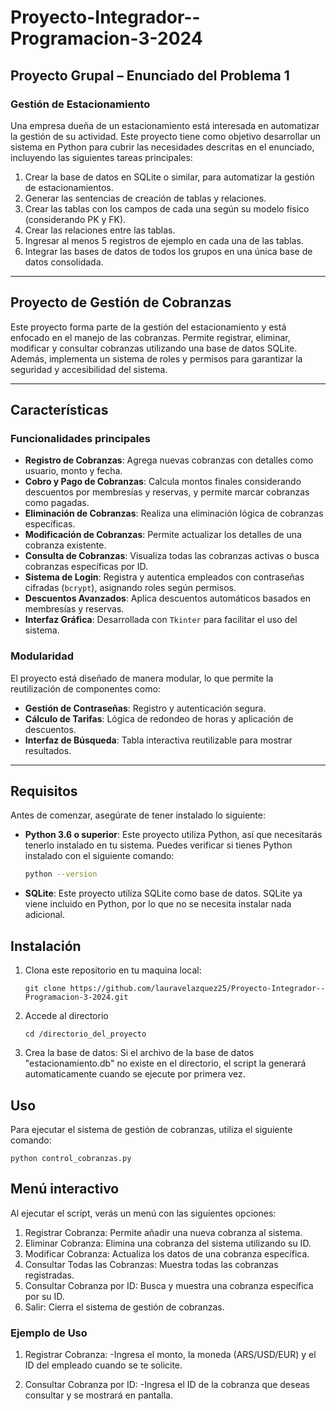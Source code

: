 # Proyecto-Integrador--Programacion-3-2024

## Proyecto Grupal – Enunciado del Problema 1

### Gestión de Estacionamiento

Una empresa dueña de un estacionamiento está interesada en automatizar la gestión de su actividad. Este proyecto tiene como objetivo desarrollar un sistema en Python para cubrir las necesidades descritas en el enunciado, incluyendo las siguientes tareas principales:

1. Crear la base de datos en SQLite o similar, para automatizar la gestión de estacionamientos.
2. Generar las sentencias de creación de tablas y relaciones.
3. Crear las tablas con los campos de cada una según su modelo físico (considerando PK y FK).
4. Crear las relaciones entre las tablas.
5. Ingresar al menos 5 registros de ejemplo en cada una de las tablas.
6. Integrar las bases de datos de todos los grupos en una única base de datos consolidada.

---

## Proyecto de Gestión de Cobranzas

Este proyecto forma parte de la gestión del estacionamiento y está enfocado en el manejo de las cobranzas. Permite registrar, eliminar, modificar y consultar cobranzas utilizando una base de datos SQLite. Además, implementa un sistema de roles y permisos para garantizar la seguridad y accesibilidad del sistema.

---

## Características

### Funcionalidades principales
- **Registro de Cobranzas**: Agrega nuevas cobranzas con detalles como usuario, monto y fecha.
- **Cobro y Pago de Cobranzas**: Calcula montos finales considerando descuentos por membresías y reservas, y permite marcar cobranzas como pagadas.
- **Eliminación de Cobranzas**: Realiza una eliminación lógica de cobranzas específicas.
- **Modificación de Cobranzas**: Permite actualizar los detalles de una cobranza existente.
- **Consulta de Cobranzas**: Visualiza todas las cobranzas activas o busca cobranzas específicas por ID.
- **Sistema de Login**: Registra y autentica empleados con contraseñas cifradas (`bcrypt`), asignando roles según permisos.
- **Descuentos Avanzados**: Aplica descuentos automáticos basados en membresías y reservas.
- **Interfaz Gráfica**: Desarrollada con `Tkinter` para facilitar el uso del sistema.

### Modularidad
El proyecto está diseñado de manera modular, lo que permite la reutilización de componentes como:
- **Gestión de Contraseñas**: Registro y autenticación segura.
- **Cálculo de Tarifas**: Lógica de redondeo de horas y aplicación de descuentos.
- **Interfaz de Búsqueda**: Tabla interactiva reutilizable para mostrar resultados.

---

## Requisitos

Antes de comenzar, asegúrate de tener instalado lo siguiente:

- **Python 3.6 o superior**: Este proyecto utiliza Python, así que necesitarás tenerlo instalado en tu sistema. Puedes verificar si tienes Python instalado con el siguiente comando:

  ```bash
  python --version
  ```
- **SQLite**: Este proyecto utiliza SQLite como base de datos. SQLite ya viene incluido en Python, por lo que no se necesita instalar nada adicional.

## Instalación

1. Clona este repositorio en tu maquina local: 

   ```
   git clone https://github.com/lauravelazquez25/Proyecto-Integrador--Programacion-3-2024.git
   ```
2. Accede al directorio

   ```
   cd /directorio_del_proyecto
   ```
3. Crea la base de datos: 
    Si el archivo de la base de datos "estacionamiento.db" no existe en el directorio, el script la generará automaticamente cuando se ejecute por primera vez.
    

## Uso


Para ejecutar el sistema de gestión de cobranzas, utiliza el siguiente comando:

  ```
  python control_cobranzas.py
  ```
   
## Menú interactivo 
   
Al ejecutar el script, verás un menú con las siguientes opciones:

1. Registrar Cobranza: Permite añadir una nueva cobranza al sistema.
2. Eliminar Cobranza: Elimina una cobranza del sistema utilizando su ID.
3. Modificar Cobranza: Actualiza los datos de una cobranza específica.
4. Consultar Todas las Cobranzas: Muestra todas las cobranzas registradas.
5. Consultar Cobranza por ID: Busca y muestra una cobranza específica por su ID.
6. Salir: Cierra el sistema de gestión de cobranzas.

### Ejemplo de Uso

1. Registrar Cobranza:
    -Ingresa el monto, la moneda (ARS/USD/EUR) y el ID del empleado cuando se te solicite.

2. Consultar Cobranza por ID:
    -Ingresa el ID de la cobranza que deseas consultar y se mostrará en pantalla.  
   

